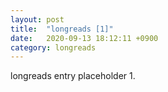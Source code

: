 ```yaml
---
layout: post
title:  "longreads [1]"
date:   2020-09-13 18:12:11 +0900
category: longreads
---
```


longreads entry placeholder 1.

